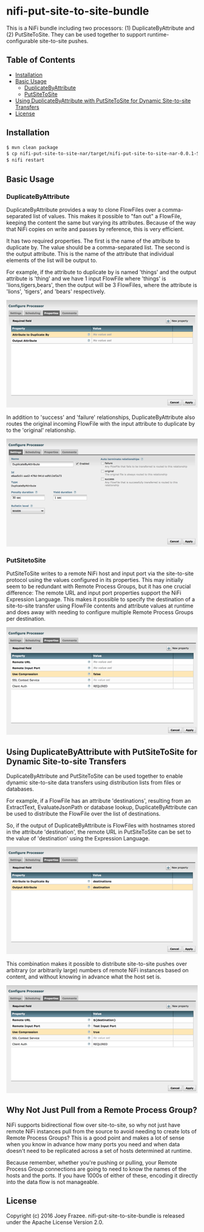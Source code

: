 # nifi-put-site-to-site-bundle

This is a NiFi bundle including two processors: (1) DuplicateByAttribute and (2) PutSiteToSite. They can be used together to support runtime-configurable site-to-site pushes.

## Table of Contents

- [Installation](#installation)
- [Basic Usage](#basic-usage)
    - [DuplicateByAttribute](#duplicatebyattribute)
    - [PutSiteToSite](#putsitetosite)
- [Using DuplicateByAttribute with PutSiteToSite for Dynamic Site-to-site Transfers](using-duplicatebyattribute-with-putsitetosite-for-dynamic-site-to-site-transfers)
- [License](#license)

## Installation

```sh
$ mvn clean package
$ cp nifi-put-site-to-site-nar/target/nifi-put-site-to-site-nar-0.0.1-SNAPSHOT.nar $NIFI_HOME/lib/
$ nifi restart
```

## Basic Usage

### DuplicateByAttribute

DuplicateByAttribute provides a way to clone FlowFiles over a comma-separated list of values. This makes it possible to "fan out" a FlowFile, keeping the content the same but varying its attributes. Because of the way that NiFi copies on write and passes by reference, this is very efficient.

It has two required properties. The first is the name of the attribute to duplicate by. The value should be a comma-separated list. The second is the output attribute. This is the name of the attribute that individual elements of the list will be output to.

For example, if the attribute to duplicate by is named 'things' and the output attribute is 'thing' and we have 1 input FlowFile where 'things' is 'lions,tigers,bears', then the output will be 3 FlowFiles, where the attribute is 'lions', 'tigers', and 'bears' respectively.

![](duplicate_by_attribute_properties.png)

In addition to 'success' and 'failure' relationships, DuplicateByAttribute also routes the original incoming FlowFile with the input attribute to duplicate by to the 'original' relationship.

![](duplicate_by_attribute_settings.png)

### PutSitetoSite

PutSiteToSite writes to a remote NiFi host and input port via the site-to-site protocol using the values configured in its properties. This may initially seem to be redundant with Remote Process Groups, but it has one crucial difference: The remote URL and input port properties support the NiFi Expression Language. This makes it possible to specify the destination of a site-to-site transfer using FlowFile contents and attribute values at runtime and does away with needing to configure multiple Remote Process Groups per destination.

![](put_site_to_site_properties.png)

## Using DuplicateByAttribute with PutSiteToSite for Dynamic Site-to-site Transfers

DuplicateByAttribute and PutSiteToSite can be used together to enable dynamic site-to-site data transfers using distribution lists from files or databases.

For example, if a FlowFile has an attribute 'destinations', resulting from an ExtractText, EvaluateJsonPath or database lookup, DuplicateByAttribute can be used to distribute the FlowFile over the list of destinations.

So, if the output of DuplicateByAttribute is FlowFiles with hostnames stored in the attribute 'destination', the remote URL in PutSiteToSite can be set to the value of 'destination' using the Expression Language.

![](example_duplicate_by_attribute_properties.png)

This combination makes it possible to distribute site-to-site pushes over arbitrary (or arbitrarily large) numbers of remote NiFi instances based on content, and without knowing in advance what the host set is.

![](example_put_site_to_site_properties.png)

## Why Not Just Pull from a Remote Process Group?

NiFi supports bidirectional flow over site-to-site, so why not just have remote NiFi instances pull from the source to avoid needing to create lots of Remote Process Groups? This is a good point and makes a lot of sense when you know in advance how many ports you need and when data doesn't need to be replicated across a set of hosts determined at runtime.

Because remember, whether you're pushing or pulling, your Remote Process Group connections are going to need to know the names of the hosts and the ports. If you have 1000s of either of these, encoding it directly into the data flow is not manageable.

## License

Copyright (c) 2016 Joey Frazee. nifi-put-site-to-site-bundle is released under the Apache License Version 2.0.

